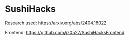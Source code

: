 # SushiHacks

Research used:
https://arxiv.org/abs/2404.16022

Frontend:
https://github.com/jz0527/SushiHacksFrontend
